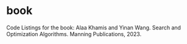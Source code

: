 # book
Code Listings for the book: Alaa Khamis and Yinan Wang. Search and Optimization Algorithms. Manning Publications, 2023. 

